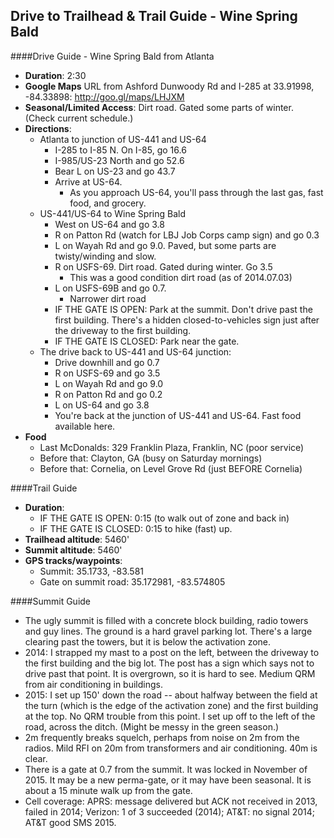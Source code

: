 Drive to Trailhead & Trail Guide - Wine Spring Bald
--------------------------------------------------------
####Drive Guide - Wine Spring Bald from Atlanta

* **Duration**:  2:30
* **Google Maps** URL from Ashford Dunwoody Rd and I-285 at 33.91998, -84.33898: http://goo.gl/maps/LHJXM
* **Seasonal/Limited Access**: Dirt road.  Gated some parts of winter. (Check current schedule.)
* **Directions**:
    * Atlanta to junction of US-441 and US-64
        * I-285 to I-85 N.  On I-85, go 16.6
        * I-985/US-23 North and go 52.6
        * Bear L on US-23 and go 43.7
        * Arrive at US-64.
            * As you approach US-64, you'll pass through the last gas, fast food, and grocery.
    * US-441/US-64 to Wine Spring Bald
        * West on US-64 and go 3.8
        * R on Patton Rd (watch for LBJ Job Corps camp sign) and go 0.3
        * L on Wayah Rd and go 9.0. Paved, but some parts are twisty/winding and slow.
        * R on USFS-69.  Dirt road.  Gated during winter.  Go 3.5
            * This was a good condition dirt road (as of 2014.07.03)
        * L on USFS-69B and go 0.7.
            * Narrower dirt road
        * IF THE GATE IS OPEN: Park at the summit.  Don't drive past the first building.  There's a hidden closed-to-vehicles sign just after the driveway to the first building.
        * IF THE GATE IS CLOSED: Park near the gate.
    *  The drive back to US-441 and US-64 junction:
        * Drive downhill and go 0.7
        * R on USFS-69 and go 3.5
        * L on Wayah Rd and go 9.0
        * R on Patton Rd and go 0.2
        * L on US-64 and go 3.8
        * You're back at the junction of US-441 and US-64.  Fast food available here.
* **Food**
    * Last McDonalds: 329 Franklin Plaza, Franklin, NC (poor service)
    * Before that: Clayton, GA (busy on Saturday mornings)
    * Before that: Cornelia, on Level Grove Rd (just BEFORE Cornelia)

####Trail Guide

* **Duration**: 
    * IF THE GATE IS OPEN: 0:15 (to walk out of zone and back in)
    * IF THE GATE IS CLOSED: 0:15 to hike (fast) up.
* **Trailhead altitude**: 5460'
* **Summit altitude**: 5460'
* **GPS tracks/waypoints**:
    * Summit: 35.1733, -83.581
    * Gate on summit road: 35.172981, -83.574805

####Summit Guide

* The ugly summit is filled with a concrete block building, radio towers and guy lines.  The ground is a hard gravel parking lot.  There's a large clearing past the towers, but it is below the activation zone.
* 2014: I strapped my mast to a post on the left, between the driveway to the first building and the big lot.  The post has a sign which says not to drive past that point.  It is overgrown, so it is hard to see.  Medium QRM from air conditioning in buildings.
* 2015: I set up 150' down the road -- about halfway between the field at the turn (which is the edge of the activation zone) and the first building at the top.  No QRM trouble from this point.  I set up off to the left of the road, across the ditch.  (Might be messy in the green season.)
* 2m frequently breaks squelch, perhaps from noise on 2m from the radios.  Mild RFI on 20m from transformers and air conditioning. 40m is clear.
* There is a gate at 0.7 from the summit.  It was locked in November of 2015.  It may be a new perma-gate, or it may have been seasonal.  It is about a 15 minute walk up from the gate.  
* Cell coverage: APRS: message delivered but ACK not received in 2013, failed in 2014; Verizon: 1 of 3 succeeded (2014);  AT&T: no signal 2014; AT&T good SMS 2015.
